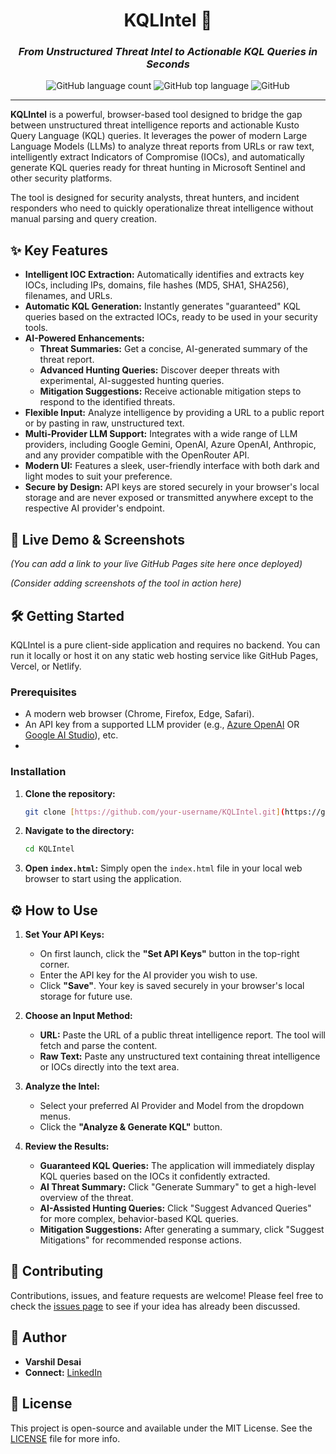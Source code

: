 <div align="center">

# KQLIntel 🚀

### _From Unstructured Threat Intel to Actionable KQL Queries in Seconds_

</div>

<p align="center">
  <img alt="GitHub language count" src="https://img.shields.io/github/languages/count/Var5h1l/KQLIntel?color=%236366f1">
  <img alt="GitHub top language" src="https://img.shields.io/github/languages/top/Var5h1l/KQLIntel?color=%23a78bfa">
  <img alt="GitHub" src="https://img.shields.io/github/license/Var5h1l/KQLIntel?color=%23f472b6">
</p>

---

**KQLIntel** is a powerful, browser-based tool designed to bridge the gap between unstructured threat intelligence reports and actionable Kusto Query Language (KQL) queries. It leverages the power of modern Large Language Models (LLMs) to analyze threat reports from URLs or raw text, intelligently extract Indicators of Compromise (IOCs), and automatically generate KQL queries ready for threat hunting in Microsoft Sentinel and other security platforms.

The tool is designed for security analysts, threat hunters, and incident responders who need to quickly operationalize threat intelligence without manual parsing and query creation.

## ✨ Key Features

-   **Intelligent IOC Extraction:** Automatically identifies and extracts key IOCs, including IPs, domains, file hashes (MD5, SHA1, SHA256), filenames, and URLs.
-   **Automatic KQL Generation:** Instantly generates "guaranteed" KQL queries based on the extracted IOCs, ready to be used in your security tools.
-   **AI-Powered Enhancements:**
    -   **Threat Summaries:** Get a concise, AI-generated summary of the threat report.
    -   **Advanced Hunting Queries:** Discover deeper threats with experimental, AI-suggested hunting queries.
    -   **Mitigation Suggestions:** Receive actionable mitigation steps to respond to the identified threats.
-   **Flexible Input:** Analyze intelligence by providing a URL to a public report or by pasting in raw, unstructured text.
-   **Multi-Provider LLM Support:** Integrates with a wide range of LLM providers, including Google Gemini, OpenAI, Azure OpenAI, Anthropic, and any provider compatible with the OpenRouter API.
-   **Modern UI:** Features a sleek, user-friendly interface with both dark and light modes to suit your preference.
-   **Secure by Design:** API keys are stored securely in your browser's local storage and are never exposed or transmitted anywhere except to the respective AI provider's endpoint.

## 🚀 Live Demo & Screenshots

*(You can add a link to your live GitHub Pages site here once deployed)*

*(Consider adding screenshots of the tool in action here)*

## 🛠️ Getting Started

KQLIntel is a pure client-side application and requires no backend. You can run it locally or host it on any static web hosting service like GitHub Pages, Vercel, or Netlify.

### Prerequisites

-   A modern web browser (Chrome, Firefox, Edge, Safari).
-   An API key from a supported LLM provider (e.g., [Azure OpenAI](https://azure.microsoft.com/en-us/products/ai-services/openai-service) OR [Google AI Studio](https://aistudio.google.com/)), etc.
- 

### Installation

1.  **Clone the repository:**
    ```bash
    git clone [https://github.com/your-username/KQLIntel.git](https://github.com/your-username/KQLIntel.git)
    ```
2.  **Navigate to the directory:**
    ```bash
    cd KQLIntel
    ```
3.  **Open `index.html`:**
    Simply open the `index.html` file in your local web browser to start using the application.

## ⚙️ How to Use

1.  **Set Your API Keys:**
    -   On first launch, click the **"Set API Keys"** button in the top-right corner.
    -   Enter the API key for the AI provider you wish to use.
    -   Click **"Save"**. Your key is saved securely in your browser's local storage for future use.

2.  **Choose an Input Method:**
    -   **URL:** Paste the URL of a public threat intelligence report. The tool will fetch and parse the content.
    -   **Raw Text:** Paste any unstructured text containing threat intelligence or IOCs directly into the text area.

3.  **Analyze the Intel:**
    -   Select your preferred AI Provider and Model from the dropdown menus.
    -   Click the **"Analyze & Generate KQL"** button.

4.  **Review the Results:**
    -   **Guaranteed KQL Queries:** The application will immediately display KQL queries based on the IOCs it confidently extracted.
    -   **AI Threat Summary:** Click "Generate Summary" to get a high-level overview of the threat.
    -   **AI-Assisted Hunting Queries:** Click "Suggest Advanced Queries" for more complex, behavior-based KQL queries.
    -   **Mitigation Suggestions:** After generating a summary, click "Suggest Mitigations" for recommended response actions.

## 🤝 Contributing

Contributions, issues, and feature requests are welcome! Please feel free to check the [issues page](https://github.com/your-username/KQLIntel/issues) to see if your idea has already been discussed.

## 👤 Author

-   **Varshil Desai**
-   **Connect:** [LinkedIn](https://www.linkedin.com/in/varshil01/)

## 📄 License

This project is open-source and available under the MIT License. See the [LICENSE](LICENSE) file for more info.
